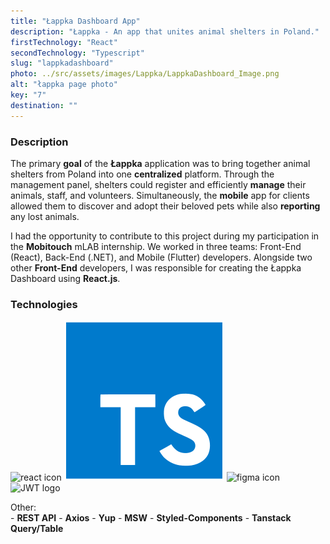```yaml
---
title: "Łappka Dashboard App"
description: "Łappka - An app that unites animal shelters in Poland."
firstTechnology: "React"
secondTechnology: "Typescript"
slug: "lappkadashboard"
photo: ../src/assets/images/Lappka/LappkaDashboard_Image.png
alt: "łappka page photo"
key: "7"
destination: ""
---
```


<h3>Description</h3>

<p>
The primary <strong>goal</strong> of the <strong>Łappka</strong> application was to bring together animal shelters from Poland into one <strong>centralized</strong> platform. Through the management panel, shelters could register and efficiently <strong>manage</strong> their animals, staff, and volunteers. Simultaneously, the <strong>mobile</strong> app for clients allowed them to discover and adopt their beloved pets while also <strong>reporting</strong> any lost animals.
</p>

<p>
I had the opportunity to contribute to this project during my participation in the <strong>Mobitouch</strong> mLAB internship. We worked in three teams: Front-End (React), Back-End (.NET), and Mobile (Flutter) developers. Alongside two other <strong>Front-End</strong> developers, I was responsible for creating the Łappka Dashboard using <strong>React.js</strong>.
</p>

<h3 id="technologies">Technologies</h3>

<div id="technologiesWrapper">
   <img src="https://camo.githubusercontent.com/2f885630384e3fc392a88ee5494abdb46a1229d57853d6fdb7d0c0becaf27acb/68747470733a2f2f706174726f6372656174696f6e732e636f6d2f6173736574732f72656163742e737667" alt="react icon" class="technologiesIcon">
   <img src="https://raw.githubusercontent.com/devicons/devicon/master/icons/typescript/typescript-original.svg" alt="typescript icon" class="technologiesIcon">
   <img src="https://www.vectorlogo.zone/logos/figma/figma-icon.svg" alt="figma icon" class="technologiesIcon">
   <img src="https://jwt.io/img/pic_logo.svg" alt="JWT logo">
</div>
<p>
   Other: <br>
   - <strong>REST API</strong>
   - <strong>Axios</strong>
   - <strong>Yup</strong>
   - <strong>MSW</strong>
   - <strong>Styled-Components</strong>
   - <strong>Tanstack Query/Table</strong>
</p>
